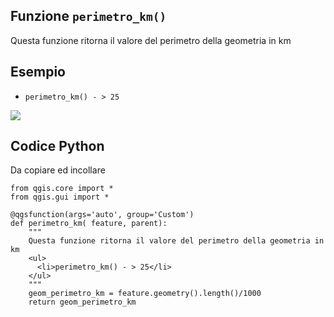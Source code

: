 ## Funzione `perimetro_km()`

Questa funzione ritorna il valore del perimetro della geometria in km 

## Esempio

* `perimetro_km() - > 25 `

<img src="/img/custom/perimetro_km()1.png">

## Codice Python

Da copiare ed incollare

```
from qgis.core import *
from qgis.gui import *

@qgsfunction(args='auto', group='Custom')
def perimetro_km( feature, parent):
    """ 
	Questa funzione ritorna il valore del perimetro della geometria in km
	<ul>
      <li>perimetro_km() - > 25</li>
    </ul>
	"""
    geom_perimetro_km = feature.geometry().length()/1000
    return geom_perimetro_km
```